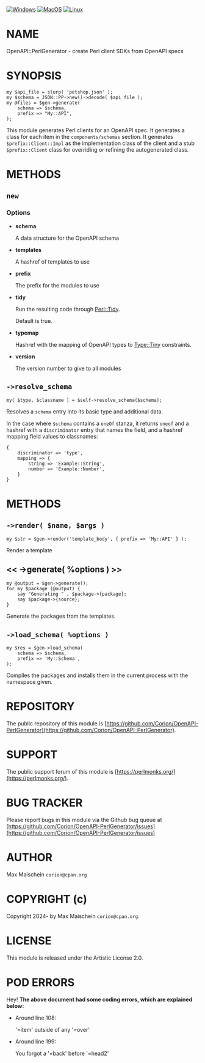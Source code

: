 
[![Windows](https://github.com/Corion/OpenAPI-PerlGenerator/workflows/windows/badge.svg)](https://github.com/Corion/OpenAPI-PerlGenerator/actions?query=workflow%3Awindows)
[![MacOS](https://github.com/Corion/OpenAPI-PerlGenerator/workflows/macos/badge.svg)](https://github.com/Corion/OpenAPI-PerlGenerator/actions?query=workflow%3Amacos)
[![Linux](https://github.com/Corion/OpenAPI-PerlGenerator/workflows/linux/badge.svg)](https://github.com/Corion/OpenAPI-PerlGenerator/actions?query=workflow%3Alinux)

# NAME

OpenAPI::PerlGenerator - create Perl client SDKs from OpenAPI specs

# SYNOPSIS

    my $api_file = slurp( 'petshop.json' );
    my $schema = JSON::PP->new()->decode( $api_file );
    my @files = $gen->generate(
        schema => $schema,
        prefix => "My::API",
    );

This module generates Perl clients for an OpenAPI spec. It generates
a class for each item in the `components/schemas` section.
It generates `$prefix::Client::Impl` as the implementation class of the
client and a stub `$prefix::Client` class for overriding or refining
the autogenerated class.

# METHODS

## `new`

### Options

- **schema**

    A data structure for the OpenAPI schema

- **templates**

    A hashref of templates to use

- **prefix**

    The prefix for the modules to use

- **tidy**

    Run the resulting code through [Perl::Tidy](https://metacpan.org/pod/Perl%3A%3ATidy).

    Default is true.

- **typemap**

    Hashref with the mapping of OpenAPI types to [Type::Tiny](https://metacpan.org/pod/Type%3A%3ATiny) constraints.

- **version**

    The version number to give to all modules

## `->resolve_schema`

    my( $type, $classname ) = $self->resolve_schema($schema);

Resolves a `schema` entry into its basic type and additional data.

In the case where `$schema` contains a `oneOf` stanza, it returns `oneof`
and a hashref with a `discriminator` entry that names the field, and a hashref
mapping field values to classnames:

    {
        discriminator => 'type',
        mapping => {
            string => 'Example::String',
            number => 'Example::Number',
        }
    }

# METHODS

## `->render( $name, $args )`

    my $str = $gen->render('template_body', { prefix => 'My::API' } );

Render a template

## << ->generate( %options ) >>

    my @output = $gen->generate();
    for my $package (@output) {
        say "Generating " . $package->{package};
        say $package->{source};
    }

Generate the packages from the templates.

## `->load_schema( %options )`

    my $res = $gen->load_schema(
        schema => $schema,
        prefix => 'My::Schema',
    );

Compiles the packages and installs them in the current process
with the namespace given.

# REPOSITORY

The public repository of this module is
[https://github.com/Corion/OpenAPI-PerlGenerator](https://github.com/Corion/OpenAPI-PerlGenerator).

# SUPPORT

The public support forum of this module is [https://perlmonks.org/](https://perlmonks.org/).

# BUG TRACKER

Please report bugs in this module via the Github bug queue at
[https://github.com/Corion/OpenAPI-PerlGenerator/issues](https://github.com/Corion/OpenAPI-PerlGenerator/issues)

# AUTHOR

Max Maischein `corion@cpan.org`

# COPYRIGHT (c)

Copyright 2024- by Max Maischein `corion@cpan.org`.

# LICENSE

This module is released under the Artistic License 2.0.

# POD ERRORS

Hey! **The above document had some coding errors, which are explained below:**

- Around line 108:

    '=item' outside of any '=over'

- Around line 199:

    You forgot a '=back' before '=head2'
